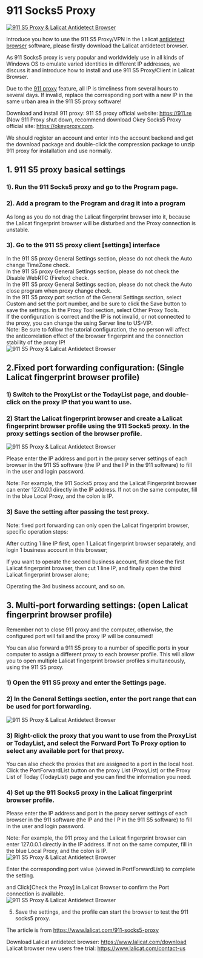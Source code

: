 # 911 Socks5 Proxy
[![911 S5 Proxy & Lalicat Antidetect Browser](https://res.cloudinary.com/marcomontalbano/image/upload/v1683361375/video_to_markdown/images/youtube--IIaZRJDjuyI-c05b58ac6eb4c4700831b2b3070cd403.jpg)](https://youtu.be/IIaZRJDjuyI "911 S5 Proxy & Lalicat Antidetect Browser")

Introduce you how to use the 911 S5 Proxy/VPN in the Lalicat [antidetect browser](https://www.lalicat.com) software, please firstly download the Lalicat antidetect browser.

As 911 Socks5 proxy is very popular and worldwidely use in all kinds of Windows OS to emulate varied identities in different IP addresses, we discuss it and introduce how to install and use 911 S5 Proxy/Client in Lalicat Browser.

Due to the [911 proxy](https://www.lalicat.com/911-socks5-proxy) feature, all IP is timeliness from several hours to several days. If invalid, replace the corresponding port with a new IP in the same urban area in the 911 S5 proxy software!

Download and install 911 proxy: 911 S5 proxy official website: https://911.re (Now 911 Proxy shut down, recommend download Okey Socks5 Proxy official site: https://okeyproxy.com.

We should register an account and enter into the account backend and get the download package and double-click the compression package to unzip 911 proxy for installation and use normally.

## 1. 911 S5 proxy basical settings
### 1). Run the 911 Socks5 proxy and go to the Program page.

### 2). Add a program to the Program and drag it into a program  
As long as you do not drag the Lalicat fingerprint browser into it, because the Lalicat fingerprint browser will be disturbed and the Proxy connection is unstable.

### 3). Go to the 911 S5 proxy client [settings] interface  

In the 911 S5 proxy General Settings section, please do not check the Auto change TimeZone check.  
In the 911 S5 proxy General Settings section, please do not check the Disable WebRTC (Firefox) check.  
In the 911 S5 proxy General Settings section, please do not check the Auto close program when proxy change check.  
In the 911 S5 proxy port section of the General Settings section, select Custom and set the port number, and be sure to click the Save button to save the settings.
In the Proxy Tool section, select Other Proxy Tools.  
If the configuration is correct and the IP is not invalid, or not connected to the proxy, you can change the using Server line to US-VIP.  
Note: Be sure to follow the tutorial configuration, the no person will affect the anticorrelation effect of the browser fingerprint and the connection stability of the proxy IP!  
![911 S5 Proxy & Lalicat Antidetect Browser](https://help.lalicat.com/wp-content/uploads/2022/01/911s5-proxy11.png)  

## 2.Fixed port forwarding configuration: (Single Lalicat fingerprint browser profile)  
### 1) Switch to the ProxyList or the TodayList page, and double-click on the proxy IP that you want to use.  

### 2) Start the Lalicat fingerprint browser and create a Lalicat fingerprint browser profile using the 911 Socks5 proxy. In the proxy settings section of the browser profile.  
![911 S5 Proxy & Lalicat Antidetect Browser](https://help.lalicat.com/lalicat/wp-content/uploads/2022/06/lalicat-setting.png)  

Please enter the IP address and port in the proxy server settings of each browser in the 911 S5 software (the IP and the I P in the 911 software) to fill in the user and login password.  

Note: For example, the 911 Socks5 proxy and the Lalicat Fingerprint browser can enter 127.0.0.1 directly in the IP address. If not on the same computer, fill in the blue Local Proxy, and the colon is IP.  

### 3) Save the setting after passing the test proxy.  

Note: fixed port forwarding can only open the Lalicat fingerprint browser, specific operation steps:  

After cutting 1 line IP first, open 1 Lalicat fingerprint browser separately, and login 1 business account in this browser;  

If you want to operate the second business account, first close the first Lalicat fingerprint browser, then cut 1 line IP, and finally open the third Lalicat fingerprint browser alone;  

Operating the 3rd business account, and so on.  

## 3. Multi-port forwarding settings: (open Lalicat fingerprint browser profile)
Remember not to close 911 proxy and the computer, otherwise, the configured port will fail and the proxy IP will be consumed!  

You can also forward a 911 S5 proxy to a number of specific ports in your computer to assign a different proxy to each browser profile. This will allow you to open multiple Lalicat fingerprint browser profiles simultaneously, using the 911 S5 proxy.  

### 1) Open the 911 S5 proxy and enter the Settings page.  

### 2) In the General Settings section, enter the port range that can be used for port forwarding.  
![911 S5 Proxy & Lalicat Antidetect Browser](https://help.lalicat.com/wp-content/uploads/2022/01/911s5-proxy31.png)  

### 3) Right-click the proxy that you want to use from the ProxyList or TodayList, and select the Forward Port To Proxy option to select any available port for that proxy.  

You can also check the proxies that are assigned to a port in the local host. Click the PortForwardList button on the proxy List (ProxyList) or the Proxy List of Today (TodayList) page and you can find the information you need.  

### 4) Set up the 911 Socks5 proxy in the Lalicat fingerprint browser profile. 
Please enter the IP address and port in the proxy server settings of each browser in the 911 software (the IP and the I P in the 911 S5 software) to fill in the user and login password.  

Note: For example, the 911 proxy and the Lalicat fingerprint browser can enter 127.0.0.1 directly in the IP address. If not on the same computer, fill in the blue Local Proxy, and the colon is IP.  
![911 S5 Proxy & Lalicat Antidetect Browser](https://help.lalicat.com/lalicat/wp-content/uploads/2022/03/911-setting.png)  

Enter the corresponding port value (viewed in PortForwardList) to complete the setting.  

and Click[Check the Proxy] in Lalicat Browser to confirm the Port connection is available.  
![911 S5 Proxy & Lalicat Antidetect Browser](https://help.lalicat.com/lalicat/wp-content/uploads/2022/06/Screenshot_135.jpg)  

5) Save the settings, and the profile can start the browser to test the 911 socks5 proxy.   

The article is from https://www.lalicat.com/911-socks5-proxy  

Download Lalicat antidetect browser: https://www.lalicat.com/download  
Lalicat browser new users free trial: https://www.lalicat.com/contact-us  

